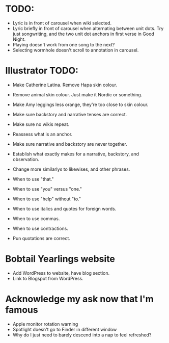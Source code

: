 # TODO:
* Lyric is in front of carousel when wiki selected.
* Lyric briefly in front of carousel when alternating between unit dots. Try just songwriting, and the two unit dot anchors in first verse in Good Night.
* Playing doesn't work from one song to the next?
* Selecting wormhole doesn't scroll to annotation in carousel.

# Illustrator TODO:
* Make Catherine Latina. Remove Hapa skin colour.
* Remove animal skin colour. Just make it Nordic or something.
* Make Amy leggings less orange, they're too close to skin colour.

* Make sure backstory and narrative tenses are correct.
* Make sure no wikis repeat.

* Reassess what is an anchor.
* Make sure narrative and backstory are never together.
* Establish what exactly makes for a narrative, backstory, and observation.
* Change more similarlys to likewises, and other phrases.
* When to use "that."
* When to use "you" versus "one."
* When to use "help" without "to."
* When to use italics and quotes for foreign words.
* When to use commas.
* When to use contractions.
* Pun quotations are correct.

# Bobtail Yearlings website
* Add WordPress to website, have blog section.
* Link to Blogspot from WordPress.

# Acknowledge my ask now that I'm famous
* Apple monitor rotation warning
* Spotlight doesn't go to Finder in different window
* Why do I just need to barely descend into a nap to feel refreshed?
